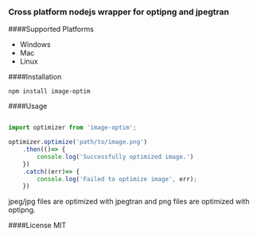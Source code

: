 ### Cross platform nodejs wrapper for optipng and jpegtran

####Supported Platforms

* Windows
* Mac
* Linux

####Installation

```
npm install image-optim
```


####Usage

```js

import optimizer from 'image-optim';

optimizer.optimize('path/to/image.png')
	.then(()=> {
		console.log('Successfully optimized image.')
	})
	.catch((err)=> {
		console.log('Failed to optimize image', err);
	})

```

jpeg/jpg files are optimized with jpegtran and png files are optimized with optipng.


####License
MIT
